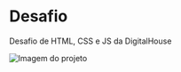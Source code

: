 <h1>Desafio</h1>

<p>Desafio de HTML, CSS e JS da DigitalHouse</p>

![Imagem do projeto](./LOVT/imag/projeto.png)